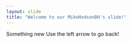 ```yaml
---
layout: slide
title: "Welcome to our MikeHodsonBH's slide!"
---
```

Something new
Use the left arrow to go back!